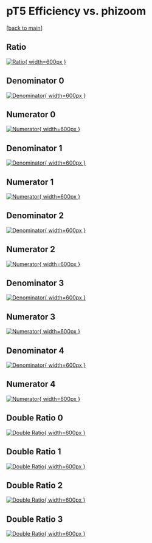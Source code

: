 # pT5 Efficiency vs. phizoom

[[back to main](./)]



## Ratio

[![Ratio](../mtv/var/pT5_base_13_-1_eff_phizoom.png){ width=600px }](../mtv/var/pT5_base_13_-1_eff_phizoom.pdf)

## Denominator 0

[![Denominator](../mtv/den/pT5_base_13_-1_eff_phizoom_den0.png){ width=600px }](../mtv/den/pT5_base_13_-1_eff_phizoom_den0.pdf)

## Numerator 0

[![Numerator](../mtv/num/pT5_base_13_-1_eff_phizoom_num0.png){ width=600px }](../mtv/num/pT5_base_13_-1_eff_phizoom_num0.pdf)

## Denominator 1

[![Denominator](../mtv/den/pT5_base_13_-1_eff_phizoom_den1.png){ width=600px }](../mtv/den/pT5_base_13_-1_eff_phizoom_den1.pdf)

## Numerator 1

[![Numerator](../mtv/num/pT5_base_13_-1_eff_phizoom_num1.png){ width=600px }](../mtv/num/pT5_base_13_-1_eff_phizoom_num1.pdf)

## Denominator 2

[![Denominator](../mtv/den/pT5_base_13_-1_eff_phizoom_den2.png){ width=600px }](../mtv/den/pT5_base_13_-1_eff_phizoom_den2.pdf)

## Numerator 2

[![Numerator](../mtv/num/pT5_base_13_-1_eff_phizoom_num2.png){ width=600px }](../mtv/num/pT5_base_13_-1_eff_phizoom_num2.pdf)

## Denominator 3

[![Denominator](../mtv/den/pT5_base_13_-1_eff_phizoom_den3.png){ width=600px }](../mtv/den/pT5_base_13_-1_eff_phizoom_den3.pdf)

## Numerator 3

[![Numerator](../mtv/num/pT5_base_13_-1_eff_phizoom_num3.png){ width=600px }](../mtv/num/pT5_base_13_-1_eff_phizoom_num3.pdf)

## Denominator 4

[![Denominator](../mtv/den/pT5_base_13_-1_eff_phizoom_den4.png){ width=600px }](../mtv/den/pT5_base_13_-1_eff_phizoom_den4.pdf)

## Numerator 4

[![Numerator](../mtv/num/pT5_base_13_-1_eff_phizoom_num4.png){ width=600px }](../mtv/num/pT5_base_13_-1_eff_phizoom_num4.pdf)

## Double Ratio 0

[![Double Ratio](../mtv/ratio/pT5_base_13_-1_eff_phizoom_ratio0.png){ width=600px }](../mtv/ratio/pT5_base_13_-1_eff_phizoom_ratio0.pdf)

## Double Ratio 1

[![Double Ratio](../mtv/ratio/pT5_base_13_-1_eff_phizoom_ratio1.png){ width=600px }](../mtv/ratio/pT5_base_13_-1_eff_phizoom_ratio1.pdf)

## Double Ratio 2

[![Double Ratio](../mtv/ratio/pT5_base_13_-1_eff_phizoom_ratio2.png){ width=600px }](../mtv/ratio/pT5_base_13_-1_eff_phizoom_ratio2.pdf)

## Double Ratio 3

[![Double Ratio](../mtv/ratio/pT5_base_13_-1_eff_phizoom_ratio3.png){ width=600px }](../mtv/ratio/pT5_base_13_-1_eff_phizoom_ratio3.pdf)

